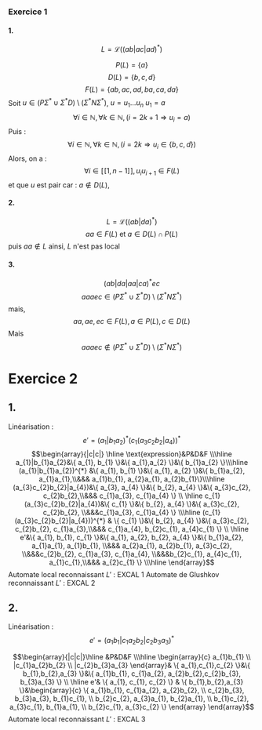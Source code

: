 ### Exercice 1
#### 1.
$$L = \mathcal{L}((ab|ac|ad)^{*})$$

$$P(L) = \{ a \}$$
$$D(L) = \{ b, c, d \}$$
$$F(L) = \{ ab, ac, ad, ba, ca, da \}$$
Soit $u \in (P \Sigma^{*} \cup \Sigma^{*}D)  \setminus (\Sigma^{*}N\Sigma^{*})$, $u = u_{1}\dots u_{n}$
$u_{1} = a$
$$\forall i \in \mathbb{N}, \forall k \in \mathbb{N}, (i = 2k+1 \Rightarrow u_{i}=a)$$
Puis :
$$\forall i \in \mathbb{N}, \forall k\in \mathbb{N}, (i = 2k \Rightarrow u_{i} \in \{ b, c, d \})$$
Alors, on a :
$$\forall i \in [\![1, n-1]\!], u_{i}u_{i+1} \in F(L)$$
et que $u$ est pair car : $a \not\in D(L)$, 

#### 2.
$$L = \mathcal{L}((ab|da)^{*})$$
$$aa \in F(L) \text{ et } a \in D(L)\cap P(L)$$
puis $aa\not\in L$ ainsi, $L$ n'est pas local

#### 3.
$$(ab|da|aa|ca)^{*}ec$$
$$aaaec \in (P \Sigma^{*} \cup \Sigma^{*}D)  \setminus (\Sigma^{*}N\Sigma^{*})$$
mais, 
$$aa, ae, ec \in F(L), a \in P(L), c \in D(L)$$
Mais
$$aaaec \not\in  (P \Sigma^{*} \cup \Sigma^{*}D)  \setminus (\Sigma^{*}N\Sigma^{*})$$

# Exercice 2
## 1.
Linéarisation : 
$$e' = (a_{1} | b_{1}a_{2})^{*}(c_{1}(a_{3}c_{2}b_{2}|a_{4}))^{*}$$
$$\begin{array}{|c|c|}
\hline \text{expression}&P&D&F \\\hline
a_{1}|b_{1}a_{2}&\{ a_{1}, b_{1} \}&\{ a_{1},a_{2} \}&\{ b_{1}a_{2}  \}\\\hline
(a_{1}|b_{1}a_{2})^{*} &\{ a_{1}, b_{1} \}&\{ a_{1}, a_{2} \}&\{ b_{1}a_{2}, a_{1}a_{1},\\&&& a_{1}b_{1}, a_{2}a_{1}, a_{2}b_{1}\}\\\hline
(a_{3}c_{2}b_{2}|a_{4})&\{ a_{3}, a_{4} \}&\{ b_{2}, a_{4} \}&\{ a_{3}c_{2}, c_{2}b_{2},\\&&& c_{1}a_{3}, c_{1}a_{4} \} \\ \hline
c_{1}(a_{3}c_{2}b_{2}|a_{4})&\{ c_{1} \}&\{ b_{2}, a_{4} \}&\{ a_{3}c_{2}, c_{2}b_{2}, \\&&&c_{1}a_{3}, c_{1}a_{4} \} \\\hline
(c_{1}(a_{3}c_{2}b_{2}|a_{4}))^{*} & \{ c_{1} \}&\{ b_{2}, a_{4} \}&\{ a_{3}c_{2}, c_{2}b_{2}, c_{1}a_{3},\\&&& c_{1}a_{4}, b_{2}c_{1}, a_{4}c_{1} \} \\
\hline 
e'&\{ a_{1}, b_{1}, c_{1} \}&\{ a_{1}, a_{2}, b_{2}, a_{4} \}&\{ b_{1}a_{2}, a_{1}a_{1}, a_{1}b_{1}, \\&&& a_{2}a_{1}, a_{2}b_{1}, a_{3}c_{2}, \\&&&c_{2}b_{2}, c_{1}a_{3}, c_{1}a_{4}, \\&&&b_{2}c_{1}, a_{4}c_{1}, a_{1}c_{1},\\&&& a_{2}c_{1} \} \\\hline
\end{array}$$
Automate local reconnaissant $L'$ : EXCAL 1
Automate de Glushkov reconnaissant $L'$ : EXCAL 2


## 2.
Linéarisation : 
$$e' = (a_{1}b_{1}|c_{1}a_{2}b_{2}|c_{2}b_{3}a_{3})^{*}$$

$$\begin{array}{|c|c|}\hline
&P&D&F \\\hline
\begin{array}{c}
a_{1}b_{1} \\
|c_{1}a_{2}b_{2} \\
|c_{2}b_{3}a_{3}
\end{array}& \{ a_{1},c_{1},c_{2} \}&\{ b_{1},b_{2},a_{3} \}&\{ a_{1}b_{1}, c_{1}a_{2}, a_{2}b_{2},c_{2}b_{3}, b_{3}a_{3} \} \\ \hline
e'& \{ a_{1}, c_{1}, c_{2} \} & \{ b_{1},b_{2},a_{3} \}&\begin{array}{c}
\{ a_{1}b_{1}, c_{1}a_{2}, a_{2}b_{2}, \\
c_{2}b_{3}, b_{3}a_{3}, b_{1}c_{1}, \\
b_{2}c_{2}, a_{3}a_{1}, b_{2}a_{1},  \\
b_{1}c_{2}, a_{3}c_{1}, b_{1}a_{1}, \\
b_{2}c_{1}, a_{3}c_{2} \}
\end{array}
\end{array}$$
Automate local reconnaissant $L'$ : EXCAL 3

